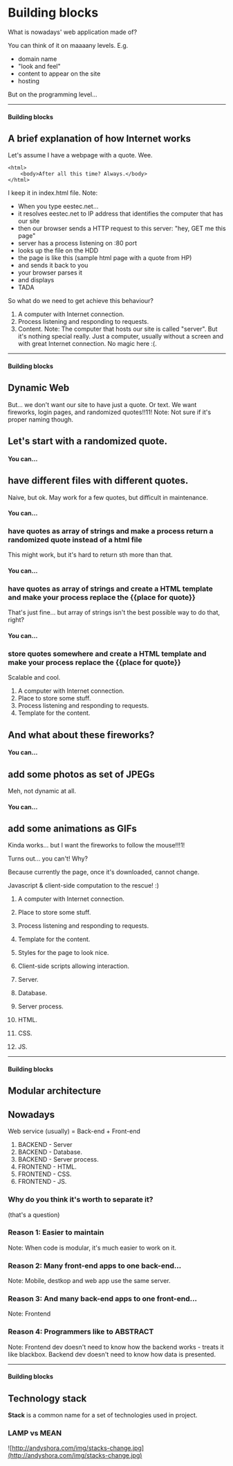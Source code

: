 # Building blocks
<!-- .slide: data-background-image="https://s-media-cache-ak0.pinimg.com/originals/2f/ae/e1/2faee1afb1444950f14b8feea47620ff.jpg" -->

What is nowadays' web application made of?

You can think of it on maaaany levels.
E.g.
- domain name
- "look and feel"
- content to appear on the site
- hosting

But on the programming level...

---

#### Building blocks
## A brief explanation of how Internet works

Let's assume I have a webpage with a quote. Wee.
```
<html>
    <body>After all this time? Always.</body>
</html>
```
I keep it in index.html file.
Note:
- When you type eestec.net... 
- it resolves eestec.net to IP address that identifies the computer that has our site
- then our browser sends a HTTP request to this server: "hey, GET me this page"
- server has a process listening on :80 port 
- looks up the file on the HDD
- the page is like this (sample html page with a quote from HP)
- and sends it back to you
- your browser parses it
- and displays
- TADA

So what do we need to get achieve this behaviour?

1. A computer with Internet connection. <!-- .element: class="fragment" data-fragment-index="1" -->
2. Process listening and responding to requests.  <!-- .element: class="fragment" data-fragment-index="2" -->
3. Content. <!-- .element: class="fragment" data-fragment-index="3 " -->
Note:
The computer that hosts our site is called "server". But it's nothing special really. Just a computer, usually without a screen and with great Internet connection.
No magic here :(.

---

#### Building blocks
## Dynamic Web

But... we don't want our site to have just a quote. Or text.
We want fireworks, login pages, and randomized quotes!!11!
Note:
Not sure if it's proper naming though.

## Let's start with a randomized quote.

#### You can...
## have different files with different quotes.
Naive, but ok. May work for a few quotes, but difficult in maintenance. <!-- .element: class="fragment" data-fragment-index="2" -->

#### You can...
### have quotes as array of strings and make a process return a randomized quote instead of a html file
This might work, but it's hard to return sth more than that. <!-- .element: class="fragment" data-fragment-index="2" -->

#### You can...
### have quotes as array of strings and create a HTML template and make your process replace the {{place for quote}}
That's just fine... but array of strings isn't the best possible way to do that, right? <!-- .element: class="fragment" data-fragment-index="2" -->

#### You can...
### store quotes somewhere and create a HTML template and make your process replace the {{place for quote}}
Scalable and cool. <!-- .element: class="fragment" data-fragment-index="2" -->

1. A computer with Internet connection. <!-- .element: class="fragment" data-fragment-index="1" -->
2. Place to store some stuff. <!-- .element: class="fragment" data-fragment-index="2" -->
3. Process listening and responding to requests. <!-- .element: class="fragment" data-fragment-index="1" -->
4. Template for the content. <!-- .element: class="fragment" data-fragment-index="1" -->

## And what about these fireworks?

#### You can...
## add some photos as set of JPEGs
Meh, not dynamic at all.

#### You can...
## add some animations as GIFs
Kinda works... but I want the fireworks to follow the mouse!!!1!

Turns out... you can't! Why?

Because currently the page, once it's downloaded, cannot change. 

Javascript & client-side computation to the rescue! :)

1. A computer with Internet connection. <!-- .element: class="fragment" data-fragment-index="1" -->
2. Place to store some stuff.  <!-- .element: class="fragment" data-fragment-index="1" -->
3. Process listening and responding to requests.  <!-- .element: class="fragment" data-fragment-index="1" -->
4. Template for the content.  <!-- .element: class="fragment" data-fragment-index="1" -->
5. Styles for the page to look nice.  <!-- .element: class="fragment" data-fragment-index="2" -->
6. Client-side scripts allowing interaction.  <!-- .element: class="fragment" data-fragment-index="3" -->

1. Server.
2. Database.
3. Server process.
4. HTML.
5. CSS.
6. JS.

---

#### Building blocks
## Modular architecture

## Nowadays
Web service (usually) = Back-end + Front-end

1. BACKEND - Server
2. BACKEND - Database.
3. BACKEND - Server process.
4. FRONTEND - HTML.
5. FRONTEND - CSS.
6. FRONTEND - JS.

### Why do you think it's worth to separate it?
(that's a question)

### Reason 1: Easier to maintain
Note:
When code is modular, it's much easier to work on it. 

### Reason 2: Many front-end apps to one back-end...
Note:
Mobile, destkop and web app use the same server.

### Reason 3: And many back-end apps to one front-end...
Note:
Frontend 

### Reason 4: Programmers like to ABSTRACT
Note:
Frontend dev doesn't need to know how the backend works - treats it like blackbox.
Backend dev doesn't need to know how data is presented.

---

#### Building blocks
## Technology stack

**Stack** is a common name for a set of technologies used in project.

### LAMP vs MEAN
![http://andyshora.com/img/stacks-change.jpg](http://andyshora.com/img/stacks-change.jpg)  <!-- .element: style="width:600px" -->